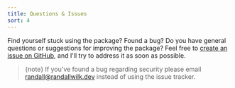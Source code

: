 ```yaml
---
title: Questions & Issues
sort: 4
---
```


Find yourself stuck using the package? Found a bug? Do you have general questions or suggestions for improving the package?
Feel free to [create an issue on GitHub](https://github.com/rawilk/laravel-breadcrumbs/issues), and I'll try to address it as soon as possible.

> {note} If you've found a bug regarding security please email [randall@randallwilk.dev](mailto:randall@randallwilk.dev) instead of using the issue tracker.
